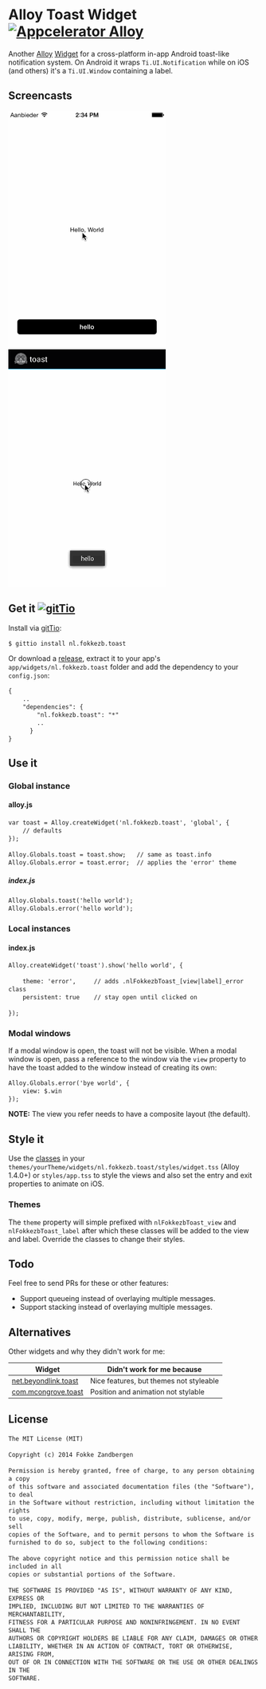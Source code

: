 # Alloy Toast Widget [![Appcelerator Alloy](http://www-static.appcelerator.com/badges/alloy-git-badge-sq.png)](http://appcelerator.com/alloy/)

Another [Alloy](http://appcelerator.com/alloy) [Widget](http://docs.appcelerator.com/titanium/latest/#!/guide/Alloy_Widgets) for a cross-platform in-app Android toast-like notification system. On Android it wraps `Ti.UI.Notification` while on iOS (and others) it's a `Ti.UI.Window` containing a label.

## Screencasts

![iOS](https://github.com/FokkeZB/nl.fokkezb.toast/blob/master/screencasts/ios.gif?raw=true) ![Android](https://github.com/FokkeZB/nl.fokkezb.toast/blob/master/screencasts/android.gif?raw=true)

## Get it [![gitTio](http://gitt.io/badge.png)](http://gitt.io/component/nl.fokkezb.toast)

Install via [gitTio](http://gitt.io/component/nl.fokkezb.toast):

	$ gittio install nl.fokkezb.toast

Or download a [release](https://github.com/FokkeZB/nl.fokkezb.toast/releases), extract it to your app's `app/widgets/nl.fokkezb.toast` folder and add the dependency to your `config.json`:

	{
		..
		"dependencies": {
		    "nl.fokkezb.toast": "*"
		    ..
		  }
	}
	
## Use it

### Global instance

#### alloy.js

	var toast = Alloy.createWidget('nl.fokkezb.toast', 'global', {
		// defaults
	});
	
	Alloy.Globals.toast = toast.show; 	// same as toast.info
	Alloy.Globals.error = toast.error;	// applies the 'error' theme
	
	
##### index.js

	Alloy.Globals.toast('hello world');
	Alloy.Globals.error('hello world');
	
### Local instances

#### index.js

	Alloy.createWidget('toast').show('hello world', {
	
		theme: 'error',		// adds .nlFokkezbToast_[view|label]_error class
		persistent: true	// stay open until clicked on
	
	});
	
### Modal windows
If a modal window is open, the toast will not be visible. When a modal window is open, pass a reference to the window via the `view` property to have the toast added to the window instead of creating its own:

	Alloy.Globals.error('bye world', {
		view: $.win
	});
	
**NOTE:** The view you refer needs to have a composite layout (the default).
	
## Style it

Use the [classes](styles/widget.tss) in your `themes/yourTheme/widgets/nl.fokkezb.toast/styles/widget.tss` (Alloy 1.4.0+) or `styles/app.tss` to style the views and also set the entry and exit properties to animate on iOS.

### Themes
The `theme` property will simple prefixed with `nlFokkezbToast_view` and `nlFokkezbToast_label` after which these classes will be added to the view and label. Override the classes to change their styles.

## Todo
Feel free to send PRs for these or other features:

* Support queueing instead of overlaying multiple messages.
* Support stacking instead of overlaying multiple messages.

## Alternatives
Other widgets and why they didn't work for me:

|Widget|Didn't work for me because|
|------|-----------------|
|[net.beyondlink.toast](http://gitt.io/component/net.beyondlink.toast)|Nice features, but themes not styleable|
|[com.mcongrove.toast](http://gitt.io/component/com.mcongrove.toast)|Position and animation not stylable|

## License

	The MIT License (MIT)
	
	Copyright (c) 2014 Fokke Zandbergen
	
	Permission is hereby granted, free of charge, to any person obtaining a copy
	of this software and associated documentation files (the "Software"), to deal
	in the Software without restriction, including without limitation the rights
	to use, copy, modify, merge, publish, distribute, sublicense, and/or sell
	copies of the Software, and to permit persons to whom the Software is
	furnished to do so, subject to the following conditions:
	
	The above copyright notice and this permission notice shall be included in all
	copies or substantial portions of the Software.
	
	THE SOFTWARE IS PROVIDED "AS IS", WITHOUT WARRANTY OF ANY KIND, EXPRESS OR
	IMPLIED, INCLUDING BUT NOT LIMITED TO THE WARRANTIES OF MERCHANTABILITY,
	FITNESS FOR A PARTICULAR PURPOSE AND NONINFRINGEMENT. IN NO EVENT SHALL THE
	AUTHORS OR COPYRIGHT HOLDERS BE LIABLE FOR ANY CLAIM, DAMAGES OR OTHER
	LIABILITY, WHETHER IN AN ACTION OF CONTRACT, TORT OR OTHERWISE, ARISING FROM,
	OUT OF OR IN CONNECTION WITH THE SOFTWARE OR THE USE OR OTHER DEALINGS IN THE
	SOFTWARE.
